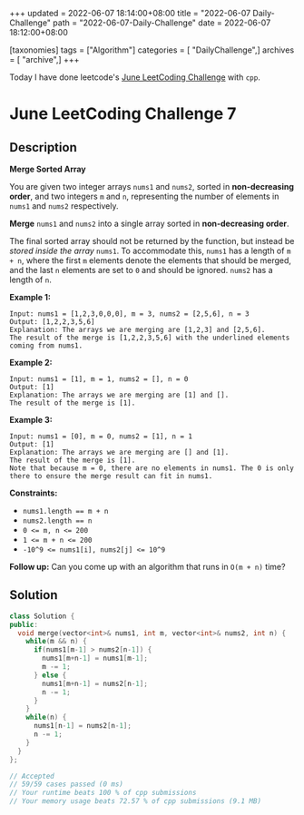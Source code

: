 +++
updated = 2022-06-07 18:14:00+08:00
title = "2022-06-07 Daily-Challenge"
path = "2022-06-07-Daily-Challenge"
date = 2022-06-07 18:12:00+08:00

[taxonomies]
tags = ["Algorithm"]
categories = [ "DailyChallenge",]
archives = [ "archive",]
+++

Today I have done leetcode's [June LeetCoding Challenge](https://leetcode.com/problems/merge-sorted-array/) with `cpp`.

<!-- more -->

# June LeetCoding Challenge 7

## Description

**Merge Sorted Array**

You are given two integer arrays `nums1` and `nums2`, sorted in **non-decreasing order**, and two integers `m` and `n`, representing the number of elements in `nums1` and `nums2` respectively.

**Merge** `nums1` and `nums2` into a single array sorted in **non-decreasing order**.

The final sorted array should not be returned by the function, but instead be *stored inside the array* `nums1`. To accommodate this, `nums1` has a length of `m + n`, where the first `m` elements denote the elements that should be merged, and the last `n` elements are set to `0` and should be ignored. `nums2` has a length of `n`.

 

**Example 1:**

```
Input: nums1 = [1,2,3,0,0,0], m = 3, nums2 = [2,5,6], n = 3
Output: [1,2,2,3,5,6]
Explanation: The arrays we are merging are [1,2,3] and [2,5,6].
The result of the merge is [1,2,2,3,5,6] with the underlined elements coming from nums1.
```

**Example 2:**

```
Input: nums1 = [1], m = 1, nums2 = [], n = 0
Output: [1]
Explanation: The arrays we are merging are [1] and [].
The result of the merge is [1].
```

**Example 3:**

```
Input: nums1 = [0], m = 0, nums2 = [1], n = 1
Output: [1]
Explanation: The arrays we are merging are [] and [1].
The result of the merge is [1].
Note that because m = 0, there are no elements in nums1. The 0 is only there to ensure the merge result can fit in nums1.
```

 

**Constraints:**

- `nums1.length == m + n`
- `nums2.length == n`
- `0 <= m, n <= 200`
- `1 <= m + n <= 200`
- `-10^9 <= nums1[i], nums2[j] <= 10^9`

 

**Follow up:** Can you come up with an algorithm that runs in `O(m + n)` time?

## Solution

``` cpp
class Solution {
public:
  void merge(vector<int>& nums1, int m, vector<int>& nums2, int n) {
    while(m && n) {
      if(nums1[m-1] > nums2[n-1]) {
        nums1[m+n-1] = nums1[m-1];
        m -= 1;
      } else {
        nums1[m+n-1] = nums2[n-1];
        n -= 1;
      }
    }
    while(n) {
      nums1[n-1] = nums2[n-1];
      n -= 1;   
    }
  }
};

// Accepted
// 59/59 cases passed (0 ms)
// Your runtime beats 100 % of cpp submissions
// Your memory usage beats 72.57 % of cpp submissions (9.1 MB)
```
